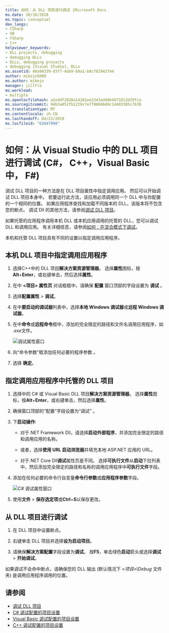 ```yaml
---
title: 如何：从 DLL 项目进行调试 |Microsoft Docs
ms.date: 10/10/2018
ms.topic: conceptual
dev_langs:
- CSharp
- VB
- FSharp
- C++
helpviewer_keywords:
- DLL projects, debugging
- debugging DLLs
- DLLs, debugging projects
- debugging [Visual Studio], DLLs
ms.assetid: 40a94339-d3f7-4ab9-b8a1-b8cf82942f44
author: mikejo5000
ms.author: mikejo
manager: jillfra
ms.workload:
- multiple
ms.openlocfilehash: a2e4df2028a14281ee2343ad48b4b71812d29fca
ms.sourcegitcommit: 94b3a052fb1229c7e7f8804b09c1d403385c7630
ms.translationtype: MT
ms.contentlocale: zh-CN
ms.lasthandoff: 04/23/2019
ms.locfileid: "62847990"
---
```

# <a name="how-to-debug-from-a-dll-project-in-visual-studio-c-c-visual-basic-f"></a>如何：从 Visual Studio 中的 DLL 项目进行调试 (C#， C++，Visual Basic 中， F#)

调试 DLL 项目的一种方法是在 DLL 项目属性中指定调用应用。 然后可以开始调试 DLL 项目本身中。 若要运行此方法，该应用必须调用同一个 DLL 中与你配置的一个相同的位置。 如果应用程序查找和加载不同版本的 DLL，该版本将不包含您的断点。 调试 Dll 的其他方法，请参阅[调试 DLL 项目](../debugger/debugging-dll-projects.md)。

如果托管的应用程序调用本机 DLL 或本机应用调用的托管的 DLL，您可以调试 DLL 和调用应用。 有关详细信息，请参阅[如何：在混合模式下调试](../debugger/how-to-debug-in-mixed-mode.md)。

本机和托管 DLL 项目具有不同的设置以指定调用应用程序。

## <a name="specify-a-calling-app-in-a-native-dll-project"></a>本机 DLL 项目中指定调用应用程序

1. 选择C++中的 DLL 项目**解决方案资源管理器**。 选择**属性**图标，按**Alt**+**Enter**，或右键单击，然后选择**属性**。

1. 在中 **\<项目> 属性页** 对话框框中，请确保 **配置** 窗口顶部的字段设置为 **调试** 。

1. 选择**配置属性** > **调试**。

1. 在中**要启动的调试器**列表中，选择**本地 Windows 调试器**或**远程 Windows 调试器**。

1. 在中**命令**或**远程命令**框中，添加的完全限定的路径和文件名调用应用程序，如 *.exe*文件。

   ![调试属性窗口](../debugger/media/dbg-debugging-properties-dll.png "调试属性窗口")

1. 向“命令参数”框添加任何必要的程序参数  。

1. 选择 **确定**。

## <a name="specify-a-calling-app-in-a-managed-dll-project"></a>指定调用应用程序中托管的 DLL 项目

1. 选择中的 C# 或 Visual Basic DLL 项目**解决方案资源管理器**。 选择**属性**图标，按**Alt**+**Enter**，或右键单击，然后选择**属性**。

1. 确保窗口顶部的“配置”字段设置为“调试”   。

1. 下**启动操作**:

   - 对于.NET Framework Dll，请选择**启动外部程序**，并添加完全限定的路径和调用应用的名称。

   - 或者，选择**使用 URL 启动浏览器**并填充本地 ASP.NET 应用的 URL。

   - 对于.NET Core Dll**调试**属性页是不同。 选择**可执行文件**从**启动**下拉列表中，然后添加完全限定的路径和名称的调用应用程序中**可执行文件**字段。

1. 添加在任何必要的命令行自变量**命令行参数**或**应用程序参数**字段。

   ![C# 调试属性窗口](../debugger/media/dbg-debugging-properties-dll-csharp.png "C# 调试属性窗口")

1. 使用**文件** > **保存选定项**或**Ctrl**+**S**以保存更改。

## <a name="debug-from-the-dll-project"></a>从 DLL 项目进行调试

1. 在 DLL 项目中设置断点。

1. 右键单击 DLL 项目并选择**设为启动项目**。

1. 请确保**解决方案配置**字段设置为**调试**。 按**F5**，单击绿色**启动**箭头或选择**调试** > **开始调试**。

如果调试不会命中断点，请确保您的 DLL 输出 (默认情况下 *\<项目>\Debug* 文件夹) 是调用应用程序调用的位置。

## <a name="see-also"></a>请参阅
- [调试 DLL 项目](../debugger/debugging-dll-projects.md)
- [C# 调试配置的项目设置](../debugger/project-settings-for-csharp-debug-configurations.md)
- [Visual Basic 调试配置的项目设置](../debugger/project-settings-for-a-visual-basic-debug-configuration.md)
- [C++ 调试配置的项目设置](../debugger/project-settings-for-a-cpp-debug-configuration.md)
